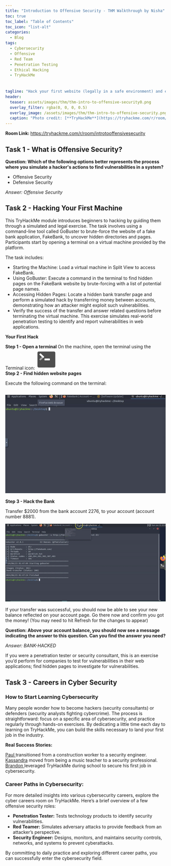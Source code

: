 ```yaml
---
title: "Introduction to Offensive Security - THM Walkthrough by Nisha"
toc: true
toc_label: "Table of Contents"
toc_icon: "list-alt"
categories:
  - Blog
tags:
  - Cybersecurity
  - Offensive
  - Red Team
  - Penetration Testing
  - Ethical Hacking
  - TryHackMe

 
tagline: "Hack your first website (legally in a safe environment) and experience an ethical hacker's job."
header:
  teaser: assets/images/thm/thm-intro-to-offensive-security0.png 
  overlay_filter: rgba(0, 0, 0, 0.5)
  overlay_image: /assets/images/thm/thm-intro-to-offensive-security.png
  caption: "Photo credit: [**TryHackMe**](https://tryhackme.com/r/room/introtooffensivesecurity)"
---
```

<strong> Room Link: </strong>  <a href="https://tryhackme.com/r/room/introtooffensivesecurity" target="_blank">https://tryhackme.com/r/room/introtooffensivesecurity</a>

## Task 1 - What is Offensive Security?

<strong> Question: Which of the following options better represents the process where you simulate a hacker's actions to find vulnerabilities in a system? </strong> <br>
<ul>
  <li>Offensive Security</li>
  <li>Defensive Security</li>

</ul>

<em>Answer: Offensive Security</em>  <br>

## Task 2 - Hacking Your First Machine

This TryHackMe module introduces beginners to hacking by guiding them through a simulated and legal exercise. The task involves using a command-line tool called GoBuster to brute-force the website of a fake bank application, FakeBank, to uncover hidden directories and pages. Participants start by opening a terminal on a virtual machine provided by the platform. <br>

The task includes: <br>
<ul>

  <li> Starting the Machine: Load a virtual machine in Split View to access FakeBank. </li>
  <li> Using GoBuster: Execute a command in the terminal to find hidden pages on the FakeBank website by brute-forcing with a list of potential page names. </li>
  <li> Accessing Hidden Pages: Locate a hidden bank transfer page and perform a simulated hack by transferring money between accounts, demonstrating how an attacker might exploit such vulnerabilities. </li>
  <li> Verify the success of the transfer and answer related questions before terminating the virtual machine. This exercise simulates real-world penetration testing to identify and report vulnerabilities in web applications. </li>
</ul>

<strong> Your First Hack </strong>


   <strong> Step 1 - Open a terminal </strong>
     On the machine, open the terminal using the Terminal icon:  <img src="/assets/images/thm/thm-introcyber-terminal-icon.png"> <br>
 <strong> Step 2 - Find hidden website pages </strong>

  Execute the following command on the terminal:

```gobuster -u http://fakebank.com -w wordlist.txt dir
 ```

<img src="/assets/images/thm/thm-gify-introcyber1.gif">

<p>
  <strong> Step 3 - Hack the Bank </strong>

  Transfer $2000 from the bank account 2276, to your account (account number 8881). <br>

<img src="/assets/images/thm/thm-introcyber2.gif">
</p>

If your transfer was successful, you should now be able to see your new balance reflected on your account page. Go there now and confirm you got the money! (You may need to hit Refresh for the changes to appear)<br>
<p>
<strong> Question: Above your account balance, you should now see a message indicating the answer to this question. Can you find the answer you need? </strong> <br>
  
<em>Answer: BANK-HACKED</em>
</p>

If you were a penetration tester or security consultant, this is an exercise you’d perform for companies to test for vulnerabilities in their web applications; find hidden pages to investigate for vulnerabilities. <br>

## Task 3 - Careers in Cyber Security

<H3> How to Start Learning Cybersecurity </H3>

Many people wonder how to become hackers (security consultants) or defenders (security analysts fighting cybercrime). The process is straightforward: focus on a specific area of cybersecurity, and practice regularly through hands-on exercises. By dedicating a little time each day to learning on TryHackMe, you can build the skills necessary to land your first job in the industry. <br>
<p>
<strong>Real Success Stories: </strong><br>

<a href="https://tryhackme.com/resources/blog/construction-worker-to-security-engineer-how-paul-used-tryhackme-to-land-his-first-job-in-security" target="_blank">Paul </a> transitioned from a construction worker to a security engineer. <br>
<a href="https://tryhackme.com/resources/blog/the-teacher-becomes-the-student" target="_blank">Kassandra</a> moved from being a music teacher to a security professional. <br>
<a href="https://tryhackme.com/resources/blog/brandons-success-story" target="_blank">Brandon </a>leveraged TryHackMe during school to secure his first job in cybersecurity. <br>

<H3> Career Paths in Cybersecurity:</H3>
For more detailed insights into various cybersecurity careers, explore the cyber careers room on TryHackMe. Here’s a brief overview of a few offensive security roles:<br>
<ul>
  <li> <strong>Penetration Tester:</strong> Tests technology products to identify security vulnerabilities. </li>
  <li> <strong>Red Teamer:</strong> Simulates adversary attacks to provide feedback from an attacker’s perspective.</li>
  <li> <strong>Security Engineer:</strong> Designs, monitors, and maintains security controls, networks, and systems to prevent cyberattacks. </li>
</ul>

By committing to daily practice and exploring different career paths, you can successfully enter the cybersecurity field.

